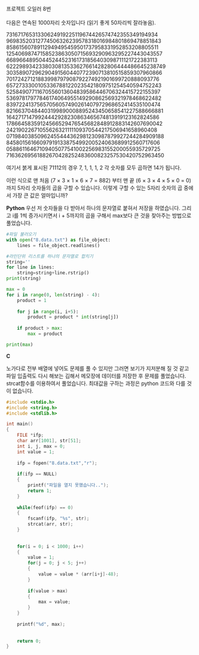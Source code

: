 프로젝트 오일러 8번
<br><br>
다음은 연속된 1000자리 숫자입니다 (읽기 좋게 50자리씩 잘라놓음).

73167176531330624919225119674426574742355349194934
96983520312774506326239578318016984801869478851843
85861560789112949495459501737958331952853208805511
12540698747158523863050715693290963295227443043557
66896648950445244523161731856403098711121722383113
62229893423380308135336276614282806444486645238749
30358907296290491560440772390713810515859307960866
70172427121883998797908792274921901699720888093776
65727333001053367881220235421809751254540594752243
52584907711670556013604839586446706324415722155397
53697817977846174064955149290862569321978468622482
83972241375657056057490261407972968652414535100474
82166370484403199890008895243450658541227588666881
16427171479924442928230863465674813919123162824586
17866458359124566529476545682848912883142607690042
24219022671055626321111109370544217506941658960408
07198403850962455444362981230987879927244284909188
84580156166097919133875499200524063689912560717606
05886116467109405077541002256983155200055935729725
71636269561882670428252483600823257530420752963450

여기서 붉게 표시된 71112의 경우 7, 1, 1, 1, 2 각 숫자를 모두 곱하면 14가 됩니다.

이런 식으로 맨 처음 (7 × 3 × 1 × 6 × 7 = 882) 부터 맨 끝 (6 × 3 × 4 × 5 × 0 = 0) 까지 5자리 숫자들의 곱을 구할 수 있습니다.
이렇게 구할 수 있는 5자리 숫자의 곱 중에서 가장 큰 값은 얼마입니까?



**Python**
우선 저 숫자들을 다 받아서 하나의 문자열로 붙혀서 저장을 하였습니다.
그리고 i를 1씩 증가시키면서 i + 5까지의 곱을 구해서 max보다 큰 것을 찾아주는 방법으로 풀었습니다.
```python
#파일 불러오기
with open("8.data.txt") as file_object:
    lines = file_object.readlines()

#라인단위 리스트를 하나의 문자열로 합치기
string=''
for line in lines:
    string=string+line.rstrip()
print(string)

max = 0
for i in range(0, len(string) - 4):
	product = 1
	
	for j in range(i, i+5):
		product = product * int(string[j])
	
	if product > max:
		max = product

print(max)
```


**C**

노가다로 전부 배열에 넣어도 문제를 풀 수 있지만 그러면 보기가 지저분해 질 것 같고 파일 입출력도 다시 해보는 김해서 메모장에 데이터를 저장한 후 문제를 풀었습니다.<br>
strcat함수를 이용하여서 풀었습니다. 최대값을 구하는 과정은 python 코드와 다를 것이 없습니다.
```c
#include <stdio.h>
#include <string.h>
#include <stdlib.h>

int main()
{
	FILE *ifp;
	char arr[1001], str[51];
	int i, j, max = 0;
	int value = 1;
	 
	ifp = fopen("8.data.txt","r");
	
	if(ifp == NULL)
	{
		printf("파일을 열지 못했습니다..");
		return 1;
	}
	
	while(feof(ifp) == 0)
	{
		fscanf(ifp, "%s", str);
		strcat(arr, str);									 
	}
	
	
	for(i = 0; i < 1000; i++)
	{
		value = 1;
		for(j = 0; j < 5; j++)
		{
			value = value * (arr[i+j]-48);
		}
		
		if(value > max)
		{
			max = value;
		}
	}
	
	printf("%d", max);
	
	
	return 0;
}
```

